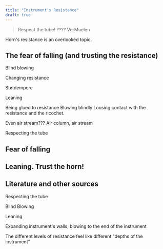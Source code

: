 ```yaml
---
title: "Instrument's Resistance"
draft: true
---
```


> Respect the tube! ???? VerMuelen

Horn's resistance is an overlooked topic.


## The fear of falling (and trusting the resistance)


Blind blowing


Changing resistance

Støtdempere

Leaning

Being glued to resistance
Blowing blindly
Loosing contact with the resistance and the ricochet.

Even air stream??? Air column, air stream

Respecting the tube

## Fear of falling


## Leaning. Trust the horn!

## Literature and other sources

Respecting the tube


Blind Blowing

Leaning

Expanding instrument's walls, blowing to the end of the instrument

The different levels of resistance feel like different "depths of the instrument"
